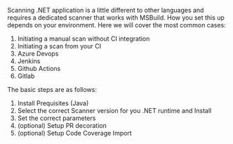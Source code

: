 Scanning .NET application is a little different to other languages and requires a dedicated scanner that works with MSBuild. How you set this up depends on your environment. Here we will cover the most common cases:
1. Initiating a manual scan without CI integration
2. Initiating a scan from your CI
  3. Azure Devops
  4. Jenkins
  5. Github Actions
  6. Gitlab

The basic steps are as follows:
1. Install Prequisites (Java)
2. Select the correct Scanner version for you .NET runtime and Install
3. Set the correct parameters
4. (optional) Setup PR decoration
5. (optional) Setup Code Coverage Import



